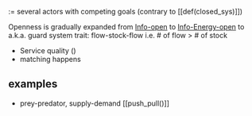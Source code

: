 := several actors with competing goals (contrary to [[def(closed_sys)]])

Openness is gradually expanded from [Info-open](https://publish.obsidian.md/tolzul/%F0%9F%91%81%F0%9F%A7%A0%F0%9F%8C%B2%F0%9F%8F%AD+SimBasedCalib/deConv(SBC)/%F0%9F%8F%AD+Generator_1apx/categ(Generator)/Open+System/Info-open) to [Info-Energy-open](https://publish.obsidian.md/tolzul/%F0%9F%91%81%F0%9F%A7%A0%F0%9F%8C%B2%F0%9F%8F%AD+SimBasedCalib/deConv(SBC)/%F0%9F%8F%AD+Generator_1apx/categ(Generator)/Open+System/Info-Energy-open) to  
a.k.a. guard system
trait: flow-stock-flow i.e. # of flow > # of stock

-   Service quality ()
-   matching happens

## examples

-   prey-predator, supply-demand
[[push_pull()]]